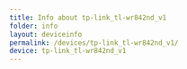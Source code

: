 ```yaml
---
title: Info about tp-link_tl-wr842nd_v1
folder: info
layout: deviceinfo
permalink: /devices/tp-link_tl-wr842nd_v1/
device: tp-link_tl-wr842nd_v1
---
```

